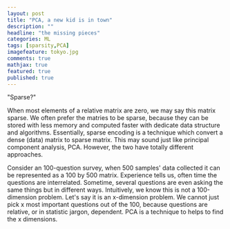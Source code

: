 ```yaml
---
layout: post
title: "PCA, a new kid is in town"
description: ""
headline: "the missing pieces"
categories: ML
tags: [sparsity,PCA]
imagefeature: tokyo.jpg
comments: true
mathjax: true
featured: true
published: true
---
```


"Sparse?"


When most elements of a relative matrix are zero, we may say this matrix sparse. We often prefer the matries to be sparse, because they can be stored with less memory and computed faster with dedicate data structure and algorithms. Essentially, sparse encoding is a technique which convert a dense (data) matrix to sparse matrix. This may sound just like principal component analysis, PCA. However, the two have totally different approaches. 


Consider an 100-question survey, when 500 samples' data collected it can be represented as a 100 by 500 matrix. Experience tells us, often time the questions are interrelated. Sometime, several questions are even asking the same things but in different ways. Intuitively, we know this is not a 100-dimension problem. Let's say it is an x-dimension problem. We cannot just pick x most important questions out of the 100, because questions are relative, or in statistic jargon, dependent. PCA is a technique to helps to find the x dimensions.


